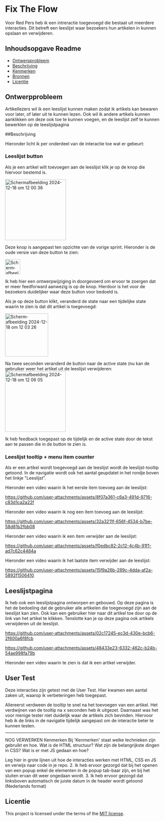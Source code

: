 # Fix The Flow

Voor Red Pers heb ik een intreractie toegevoegd die bestaat uit meerdere interacties. Dit betreft een leeslijst waar bezoekers hun artikelen in kunnen opslaan en verwijderen.

## Inhoudsopgave Readme

  * [Ontwerpprobleem](#Ontwerpprobleem)
  * [Beschrijving](#Beschrijving)
  * [Kenmerken](#kenmerken)
  * [Bronnen](#bronnen)
  * [Licentie](#licentie)

## Ontwerpprobleem

Artikellezers wil ik een leeslijst kunnen maken zodat ik artikels kan bewaren voor later, of later uit te kunnen lezen.
Ook wil ik andere artikels kunnen aanklikken om deze ook toe te kunnen voegen, en de leeslijst zelf te kunnen bewerklen op de leeslijstpagina

##Beschrijving

Hieronder licht ik per onderdeel van de interactie toe wat er gebeurt:

### Leeslijst button
Als je een artikel wilt toevoegen aan de leeslijst klik je op de knop die hiervoor bestemd is.  

<img width="198" alt="Scherm­afbeelding 2024-12-18 om 12 00 36" src="https://github.com/user-attachments/assets/e33e798c-c1a2-45ff-b5af-e43054c9d22a" />  

Deze knop is aangepast ten opzichte van de vorige sprint. Hieronder is de oude versie van deze button te zien:  

<img width="49" alt="Scherm­afbeelding 2024-12-18 om 12 01 20" src="https://github.com/user-attachments/assets/9d09265a-c700-4f3d-844a-710dc14a6631" />  

Ik heb hier een ontwerpwijziging in doorgevoerd om ervoor te zoergen dat er meer feedforward aanwezig is op de knop. Hierdoor is het voor de bezoekers duidelijker waar deze button voor bedoeld is.   

Als je op deze button klikt, veranderd de state naar een tijdelijke state waarin te zien is dat dit artikel is toegevoegd:  

<img width="140" alt="Scherm­afbeelding 2024-12-18 om 12 03 26" src="https://github.com/user-attachments/assets/c0faa45b-41b9-42a0-ba85-d797fa07dc2b" />

Na twee seconden veranderd de button naar de active state (nu kan de gebruiker weer het artikel uit de leeslijst verwijderen:  
<img width="197" alt="Scherm­afbeelding 2024-12-18 om 12 06 05" src="https://github.com/user-attachments/assets/d9874687-014c-4016-8c37-50522f088ed3" />

Ik heb feedback toegepast op de tijdelijk en de active state door de tekst aan te passen die in de button te zien is.

### Leeslijst tooltip + menu item counter

Als er een artikel wordt toegevoegd aan de leeslijst wordt de leeslijst-tooltip getoond.
In de navigatie wordt ook het aantal geupdatet in het rondje boven het linkje "Leeslijst".

Hieronder een video waarin ik het eerste item toevoeg aan de leeslijst:




https://github.com/user-attachments/assets/8f07a361-c6a3-491d-9716-c83d1ca2a22f




Hieronder een video waarin ik nog een item toevoeg aan de leeslijst:



https://github.com/user-attachments/assets/32a3211f-656f-4534-b7be-58d81b2fbb08



Hieronder een video waarin ik een item verwijder aan de leeslijst:  

https://github.com/user-attachments/assets/f0edbc82-2c12-4c4b-91f1-ad7c62c4484a

Hieronder een video waarin ik het laatste item verwijder aan de leeslijst:


https://github.com/user-attachments/assets/15f9a26b-289c-4dda-af2a-5892f1506410


## Leeslijstpagina

Ik heb ook een leeslijstpagina ontworpen en gebouwd. Op deze pagina is het de bedoeling dat de gebruiker alle artikelen die toegevoegd zijn aan de leeslijst kan zien. Ook kan een gebruiker hier naar dit artikel toe door op de link van het artikel te klikken. Tenslotte kan je op deze pagina ook artikels verwijderen uit de leeslijst.


https://github.com/user-attachments/assets/02c17245-ec3d-430e-bcb6-2f600a6f8fcb





https://github.com/user-attachments/assets/48433e23-6332-462c-b24b-54ae998fa79b





Hieronder een video waarin te zien is dat ik een artikel verwijder.

## User Test

Deze interacties zijn getest met de User Test. Hier kwamen een aantal zaken uit, waarop ik verbeteringen heb toegepast.

Allereerst verdween de tooltip te snel na het toevoegen van een artikel. Het verdwijnen van de tooltip na x seconden heb ik uitgezet.
Daarnaast was het voor menige tester niet duidelijk waar de artikels zich bevinden. Hiervoor heb ik de links in de navigatie tijdelijk aangepast om de interactie beter te kunnen testen.

___
 NOG VERWERKEN
Kenmerken
Bij 'Kenmerken' staat welke technieken zijn gebruikt en hoe. Wat is de HTML structuur? Wat zijn de belangrijkste dingen in CSS? Wat is er met JS gedaan en hoe?

Leg hier in grote lijnen uit hoe de interacties werken met HTML, CSS en JS en verwijs naar code in je repo.
2. Ik heb ervoor gezorgd dat bij het openen van een popup enkel de elementen in de popup tab-baar zijn, en bij het sluiten ervan dit weer ongedaan wordt.
3. Ik heb ervoor gezorgd dat linksboven automatisch de juiste datum in de header wordt getoond (Nederlands format)

## Licentie

This project is licensed under the terms of the [MIT license](./LICENSE).
